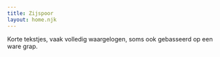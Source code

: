 ```yaml
---
title: Zijspoor
layout: home.njk
---
```

Korte tekstjes, vaak volledig waargelogen, soms ook gebasseerd op een ware grap.